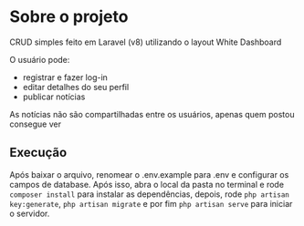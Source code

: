 # Sobre o projeto
CRUD simples feito em Laravel (v8) utilizando o layout White Dashboard

O usuário pode:
* registrar e fazer log-in
* editar detalhes do seu perfil
* publicar notícias

As notícias não são compartilhadas entre os usuários, apenas quem postou consegue ver

## Execução
Após baixar o arquivo, renomear o .env.example para .env e configurar os campos de database. 
Após isso, abra o local da pasta no terminal e rode `composer install` para instalar as dependências, depois, rode `php artisan key:generate`, `php artisan migrate` e por fim `php artisan serve` para iniciar o servidor.
